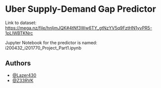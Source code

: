 # Uber Supply-Demand Gap Predictor
Link to dataset: https://mega.nz/file/hnljmJQK#4tNf3Ww6TY_gtNzYV5q9FztHN1yvPR5-1pLlWBTKNrc

Jupyter Notebook for the predictor is named: i200432_i201770_Project_Part1.ipynb

## Authors
- [@Lazer430](https://github.com/Lazer430/)
- [@Z33RVK](https://github.com/Z33RVK)
